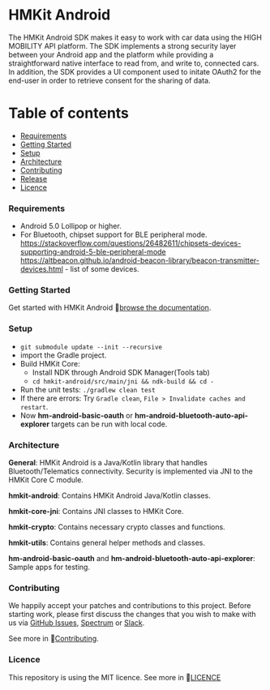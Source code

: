 # HMKit Android

The HMKit Android SDK makes it easy to work with car data using the HIGH MOBILITY API platform. The SDK implements a strong security layer between your Android app and the platform while providing a straightforward native interface to read from, and write to, connected cars.
In addition, the SDK provides a UI component used to initate OAuth2 for the end-user in order to retrieve consent for the sharing of data.

# Table of contents

* [Requirements](#requirements)
* [Getting Started](#getting-started)
* [Setup](#setup)
* [Architecture](#architecture)
* [Contributing](#contributing)
* [Release](#release)
* [Licence](#Licence)

### Requirements

* Android 5.0 Lollipop or higher. 
* For Bluetooth, chipset support for BLE peripheral mode. https://stackoverflow.com/questions/26482611/chipsets-devices-supporting-android-5-ble-peripheral-mode https://altbeacon.github.io/android-beacon-library/beacon-transmitter-devices.html - list of some devices. 

### Getting Started

Get started with HMKit Android 📘[browse the documentation](https://high-mobility.com/learn/tutorials/sdk/android/).

### Setup

* `git submodule update --init --recursive`
* import the Gradle project.
* Build HMKit Core:  
  * Install NDK through Android SDK Manager(Tools tab)
  * `cd hmkit-android/src/main/jni && ndk-build && cd -`
* Run the unit tests: `./gradlew clean test`
* If there are errors: Try `Gradle clean`, `File > Invalidate caches and restart`.
* Now **hm-android-basic-oauth** or **hm-android-bluetooth-auto-api-explorer** targets can be run with local code.

### Architecture

**General**: HMKit Android is a Java/Kotlin library that handles Bluetooth/Telematics connectivity. Security is implemented via JNI to the HMKit Core C module.

**hmkit-android**: Contains HMKit Android Java/Kotlin classes.

**hmkit-core-jni**: Contains JNI classes to HMKit Core.

**hmkit-crypto**: Contains necessary crypto classes and functions.

**hmkit-utils**: Contains general helper methods and classes.

**hm-android-basic-oauth** and **hm-android-bluetooth-auto-api-explorer**: Sample apps for testing.

### Contributing
We happily accept your patches and contributions to this project. Before starting work, please first discuss the changes that you wish to make with us via [GitHub Issues](https://github.com/highmobility/hmkit-android/issues), [Spectrum](https://spectrum.chat/high-mobility/) or [Slack](https://slack.high-mobility.com/).

See more in 📘[Contributing](CONTRIBUTE.md).

### Licence
This repository is using the MIT licence. See more in 📘[LICENCE](LICENCE.md)